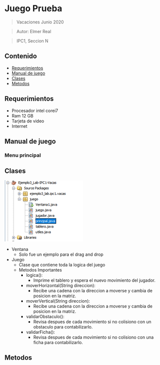 # Juego Prueba
> Vacaciones Junio 2020

> Autor: Elmer Real

> IPC1, Seccion N

## Contenido

- [Requerimientos](#requerimientos)
- [Manual de juego](#manual-de-juego)
- [Clases](#clases)
- [Metodos](#metodos)

## Requerimientos

- Procesador intel corei7
- Ram 12 GB
- Tarjeta de video
- Internet

## Manual de juego

### Menu principal

## Clases
![Imagen](IMAGENES/clases.png)
- Ventana
    - Solo fue un ejemplo para el drag and drop
- Juego
    - Clase que contiene toda la logica del juego
    - Metodos Importantes
        - logica():
            - Imprime el tablero y espera el nuevo movimiento del jugador.
        - moverHorizontal(String direccion):
            - Recibe una cadena con la direccion a moverse y cambia de posicion en la matriz.
        - moverVertical(String direccion):
            - Recibe una cadena con la direccion a moverse y cambia de posicion en la matriz.
        - validarObstaculo():
            - Revisa despues de cada movimiento si no colisiono con un obstaculo para contabilizarlo.
        - validarFicha():
            - Revisa despues de cada movimiento si no colisiono con una ficha para contabilizarlo.
## Metodos